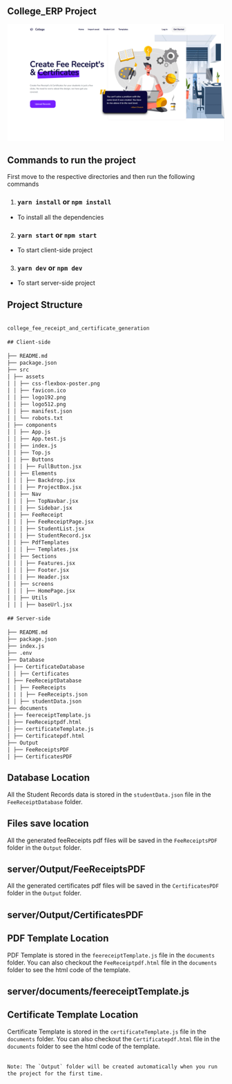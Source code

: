 ## College_ERP Project

![](client/src/assets/css-flexbox-poster.png)

## Commands to run the project

First move to the respective directories and then run the following commands

1. ### `yarn install` or `npm install`

- To install all the dependencies

2. ### `yarn start` or `npm start`

- To start client-side project

3. ### `yarn dev` or `npm dev`

- To start server-side project

## Project Structure

```

college_fee_receipt_and_certificate_generation

## Client-side

├── README.md
├── package.json
├── src
│ ├── assets
│ │ ├── css-flexbox-poster.png
│ │ ├── favicon.ico
│ │ ├── logo192.png
│ │ ├── logo512.png
│ │ ├── manifest.json
│ │ └── robots.txt
│ ├── components
│ │ ├── App.js
│ │ ├── App.test.js
│ │ ├── index.js
│ │ ├── Top.js
│ │ ├── Buttons
│ │ │ ├── FullButton.jsx
│ │ ├── Elements
│ │ │ ├── Backdrop.jsx
│ │ │ ├── ProjectBox.jsx
│ │ ├── Nav
│ │ │ ├── TopNavbar.jsx
│ │ │ ├── Sidebar.jsx
│ │ ├── FeeReceipt
│ │ │ ├── FeeReceiptPage.jsx
│ │ │ ├── StudentList.jsx
│ │ │ ├── StudentRecord.jsx
│ │ ├── PdfTemplates
│ │ │ ├── Templates.jsx
│ │ ├── Sections
│ │ │ ├── Features.jsx
│ │ │ ├── Footer.jsx
│ │ │ ├── Header.jsx
│ │ ├── screens
│ │ │ ├── HomePage.jsx
│ │ ├── Utils
│ │ │ ├── baseUrl.jsx

## Server-side

├── README.md
├── package.json
├── index.js
├── .env
├── Database
│ ├── CertificateDatabase
│ │ ├── Certificates
│ ├── FeeReceiptDatabase
│ │ ├── FeeReceipts
│ | | ├── FeeReceipts.json
│ │ ├── studentData.json
├── documents
│ ├── feereceiptTemplate.js
│ ├── FeeReceiptpdf.html
│ ├── certificateTemplate.js
│ ├── Certificatepdf.html
├── Output
│ ├── FeeReceiptsPDF
│ ├── CertificatesPDF

```

## Database Location

All the Student Records data is stored in the `studentData.json` file in the `FeeReceiptDatabase` folder.

## Files save location

All the generated feeReceipts pdf files will be saved in the `FeeReceiptsPDF` folder in the `Output` folder.

## server/Output/FeeReceiptsPDF

All the generated certificates pdf files will be saved in the `CertificatesPDF` folder in the `Output` folder.

## server/Output/CertificatesPDF

## PDF Template Location

PDF Template is stored in the `feereceiptTemplate.js` file in the `documents` folder.
You can also checkout the `FeeReceiptpdf.html` file in the `documents` folder to see the html code of the template.

## server/documents/feereceiptTemplate.js

## Certificate Template Location

Certificate Template is stored in the `certificateTemplate.js` file in the `documents` folder.
You can also checkout the `Certificatepdf.html` file in the `documents` folder to see the html code of the template.

```

Note: The `Output` folder will be created automatically when you run the project for the first time.
```
